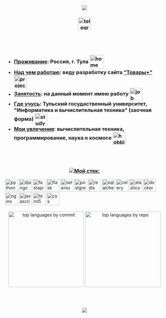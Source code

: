 <div align="center">
  <img src="https://capsule-render.vercel.app/api?type=slice&color=gradient&height=100&section=header&text=%D0%9F%D1%80%D0%B8%D0%B2%D0%B5%D1%82%D1%81%D0%B2%D1%83%D1%8E%20%D0%B2%20%D0%BC%D0%BE%D1%91%D0%BC%20%D0%BF%D1%80%D0%BE%D1%84%D0%B8%D0%BB%D0%B5%20GitHub%21&fontSize=40">
</div>

<h3 align="center">
  <a href="https://t.me/vladislavyar" target="_blank">
    <img src="https://img.shields.io/static/v1?message=Telegram&logo=telegram&label=&color=2CA5E0&logoColor=white&labelColor=&style=for-the-badge" height="40" alt="telegram logo" align="center">
  </a>
</h3>

<h1></h1>

<br>

<h3>
  <ul>
    <li><ins>Проживание</ins>: Россия, г. Тула  <img src="https://meritt-gifs.s3.us-west-1.amazonaws.com/giphy/giphy-house.gif" height="45" alt="home" align="center"></li>
    <li><ins>Над чем работаю</ins>: веду разработку сайта <a href="https://www.tovaryplus.ru/" target="_blank">"Товары+"</a> <img src="https://meritt-gifs.s3-us-west-1.amazonaws.com/reaction/cat-typing.gif" height="40" alt="project" align="center"></li>
    <li><ins>Занятость</ins>: на данный момент имею работу <img src="https://meritt-gifs.s3-us-west-1.amazonaws.com/reaction/shy.gif" height="40" alt="job" align="center"></li>
    <li><ins>Где учусь</ins>: Тульский госудаственный университет, "Информатика и вычислительная техника" (заочная форма) <img src="https://meritt-gifs.s3-us-west-1.amazonaws.com/nerd-life/matrix-large.gif" height="40" alt="study" align="center"></li>
    <li><ins>Мои увлечения</ins>: вычислительная техника, программирование, наука о космосе <img src="https://meritt-gifs.s3.us-west-1.amazonaws.com/random/sparkly.gif" height="40" alt="hobbies" align="center"></li>
  </ul>
</h3>

<br>

<h1></h1>

<h3 align="center">
  <a href="https://git.io/typing-svg"><img src="https://readme-typing-svg.herokuapp.com?font=Segoe+UI&weight=900&duration=1000&pause=10000&color=F7F7F7&random=true&width=150&height=35&lines=%D0%9C%D0%BE%D0%B9+%D1%81%D1%82%D0%B5%D0%BA%3A&vCenter=true&center=true" alt="Мой стек:"></a>
</h3>
<div align="left">
  <img src="https://img.shields.io/badge/Python-3776AB?logo=python&logoColor=white&style=for-the-badge" height="40" alt="python logo">
  <img src="https://img.shields.io/badge/Django-092E20?logo=django&logoColor=white&style=for-the-badge" height="40" alt="django logo">
  <img src="https://img.shields.io/badge/FastAPI-009688.svg?style=for-the-badge&logo=FastAPI&logoColor=white" height="40" alt="fastapi logo">
  <img src="https://img.shields.io/badge/Flask-000000.svg?style=for-the-badge&logo=flask&logoColor=white" height="40" alt="flask logo">
  <img src="https://img.shields.io/badge/Selenium-7bc769.svg?style=for-the-badge&logo=selenium&logoColor=white" height="40" alt="selenium logo">
  <img src="https://img.shields.io/badge/PostgreSQL-4169E1?logo=postgresql&logoColor=white&style=for-the-badge" height="40" alt="postgresql logo">
  <img src="https://img.shields.io/badge/Redis-DC382D?logo=redis&logoColor=white&style=for-the-badge" height="40" alt="redis logo">
  <img src="https://img.shields.io/badge/SQLAlchemy-D71F00.svg?style=for-the-badge&logo=SQLAlchemy&logoColor=white" height="40" alt="sqlalchemy logo">
  <img src="https://img.shields.io/badge/Celery-37814A.svg?style=for-the-badge&logo=Celery&logoColor=white" height="40" alt="celery logo">
  <img src="https://img.shields.io/badge/ElasticSearch-F3DD1A?logo=elasticsearch&logoColor=white&style=for-the-badge" height="40" alt="elasticsearch logo">
  <img src="https://img.shields.io/badge/Docker-2496ED?logo=docker&logoColor=white&style=for-the-badge" height="40" alt="docker logo">
  <img src="https://img.shields.io/badge/NGINX-009639?logo=nginx&logoColor=white&style=for-the-badge" height="40" alt="nginx logo">
  <img src="https://img.shields.io/badge/JavaScript-F7DF1E?logo=javascript&logoColor=white&style=for-the-badge" height="40" alt="javascript logo">
  <img src="https://img.shields.io/badge/HTML5-E34F26?logo=html5&logoColor=white&style=for-the-badge" height="40" alt="html5 logo">
  <img src="https://img.shields.io/badge/CSS-1572B6?logo=css3&logoColor=white&style=for-the-badge" height="40" alt="css logo">
</div>

<br>

<div align="center">
  <img src="https://github-profile-summary-cards.vercel.app/api/cards/most-commit-language?username=vladislavyar&theme=shades_of_purple" alt="top languages by commit" height="240">
  <img src="https://github-profile-summary-cards.vercel.app/api/cards/repos-per-language?username=vladislavyar&theme=shades_of_purple" alt="top languages by repo" height="240">
</div>

<br><br>



<div align="center">
  <img src="https://capsule-render.vercel.app/api?type=slice&color=gradient&height=100&section=footer&fontSize=40">
</div>
